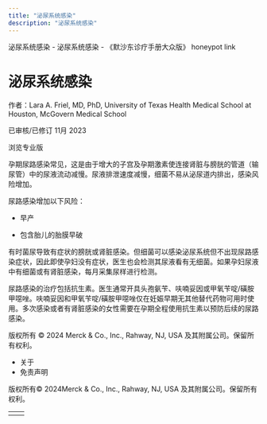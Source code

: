 ```yaml
---
title: "泌尿系统感染"
description: "泌尿系统感染"
---
```


﻿泌尿系统感染 \- 泌尿系统感染 \- 《默沙东诊疗手册大众版》 honeypot link

# 泌尿系统感染

作者：Lara A. Friel, MD, PhD, University of Texas Health Medical School at Houston,
McGovern Medical School

已审核/已修订 11月 2023

浏览专业版

孕期尿路感染常见，这是由于增大的子宫及孕期激素使连接肾脏与膀胱的管道（输尿管）中的尿液流动减慢。尿液排泄速度减慢，细菌不易从泌尿道内排出，感染风险增加。

尿路感染增加以下风险：

- 早产

- 包含胎儿的胎膜早破


有时菌尿导致有症状的膀胱或肾脏感染。但细菌可以感染泌尿系统但不出现尿路感染症状，因此即使孕妇没有症状，医生也会检测其尿液看有无细菌。如果孕妇尿液中有细菌或有肾脏感染，每月采集尿样进行检测。

尿路感染的治疗包括抗生素。医生通常开具头孢氨苄、呋喃妥因或甲氧苄啶/磺胺甲噁唑。呋喃妥因和甲氧苄啶/磺胺甲噁唑仅在妊娠早期无其他替代药物可用时使用。多次感染或者有肾脏感染的女性需要在孕期全程使用抗生素以预防后续的尿路感染。



版权所有 © 2024
Merck & Co., Inc., Rahway, NJ, USA 及其附属公司。保留所有权利。

- 关于
- 免责声明

版权所有© 2024Merck & Co., Inc., Rahway, NJ, USA 及其附属公司。保留所有权利。

|     |     |
| --- | --- |
|  |  |